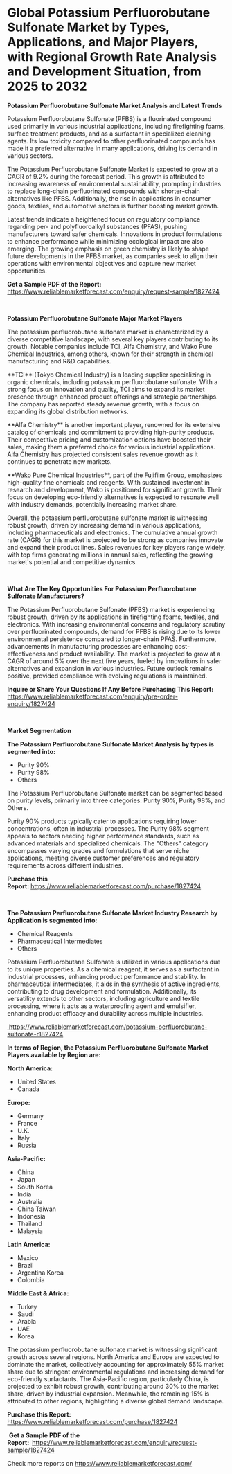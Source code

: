 <p><h1>Global Potassium Perfluorobutane Sulfonate Market by Types, Applications, and Major Players, with Regional Growth Rate Analysis and Development Situation, from 2025 to 2032</h1></p><p><strong>Potassium Perfluorobutane Sulfonate Market Analysis and Latest Trends</strong></p>
<p><p>Potassium Perfluorobutane Sulfonate (PFBS) is a fluorinated compound used primarily in various industrial applications, including firefighting foams, surface treatment products, and as a surfactant in specialized cleaning agents. Its low toxicity compared to other perfluorinated compounds has made it a preferred alternative in many applications, driving its demand in various sectors.</p><p>The Potassium Perfluorobutane Sulfonate Market is expected to grow at a CAGR of 9.2% during the forecast period. This growth is attributed to increasing awareness of environmental sustainability, prompting industries to replace long-chain perfluorinated compounds with shorter-chain alternatives like PFBS. Additionally, the rise in applications in consumer goods, textiles, and automotive sectors is further boosting market growth. </p><p>Latest trends indicate a heightened focus on regulatory compliance regarding per- and polyfluoroalkyl substances (PFAS), pushing manufacturers toward safer chemicals. Innovations in product formulations to enhance performance while minimizing ecological impact are also emerging. The growing emphasis on green chemistry is likely to shape future developments in the PFBS market, as companies seek to align their operations with environmental objectives and capture new market opportunities.</p></p>
<p><strong>Get a Sample PDF of the Report:&nbsp;</strong> <a href="https://www.reliablemarketforecast.com/enquiry/request-sample/1827424?utm_campaign=3091&utm_medium=2&utm_source=Github&utm_content=ia&utm_term=02042025&utm_id=potassium-perfluorobutane-sulfonate">https://www.reliablemarketforecast.com/enquiry/request-sample/1827424</a></p>
<p>&nbsp;</p>
<p><strong>Potassium Perfluorobutane Sulfonate Major Market Players</strong></p>
<p><p>The potassium perfluorobutane sulfonate market is characterized by a diverse competitive landscape, with several key players contributing to its growth. Notable companies include TCI, Alfa Chemistry, and Wako Pure Chemical Industries, among others, known for their strength in chemical manufacturing and R&D capabilities.</p><p>**TCI** (Tokyo Chemical Industry) is a leading supplier specializing in organic chemicals, including potassium perfluorobutane sulfonate. With a strong focus on innovation and quality, TCI aims to expand its market presence through enhanced product offerings and strategic partnerships. The company has reported steady revenue growth, with a focus on expanding its global distribution networks.</p><p>**Alfa Chemistry** is another important player, renowned for its extensive catalog of chemicals and commitment to providing high-purity products. Their competitive pricing and customization options have boosted their sales, making them a preferred choice for various industrial applications. Alfa Chemistry has projected consistent sales revenue growth as it continues to penetrate new markets.</p><p>**Wako Pure Chemical Industries**, part of the Fujifilm Group, emphasizes high-quality fine chemicals and reagents. With sustained investment in research and development, Wako is positioned for significant growth. Their focus on developing eco-friendly alternatives is expected to resonate well with industry demands, potentially increasing market share.</p><p>Overall, the potassium perfluorobutane sulfonate market is witnessing robust growth, driven by increasing demand in various applications, including pharmaceuticals and electronics. The cumulative annual growth rate (CAGR) for this market is projected to be strong as companies innovate and expand their product lines. Sales revenues for key players range widely, with top firms generating millions in annual sales, reflecting the growing market's potential and competitive dynamics.</p></p>
<p>&nbsp;</p>
<p><strong>What Are The Key Opportunities For Potassium Perfluorobutane Sulfonate Manufacturers?</strong></p>
<p><p>The Potassium Perfluorobutane Sulfonate (PFBS) market is experiencing robust growth, driven by its applications in firefighting foams, textiles, and electronics. With increasing environmental concerns and regulatory scrutiny over perfluorinated compounds, demand for PFBS is rising due to its lower environmental persistence compared to longer-chain PFAS. Furthermore, advancements in manufacturing processes are enhancing cost-effectiveness and product availability. The market is projected to grow at a CAGR of around 5% over the next five years, fueled by innovations in safer alternatives and expansion in various industries. Future outlook remains positive, provided compliance with evolving regulations is maintained.</p></p>
<p><strong>Inquire or Share Your Questions If Any Before Purchasing This Report:</strong> <a href="https://www.reliablemarketforecast.com/enquiry/pre-order-enquiry/1827424?utm_campaign=3091&utm_medium=2&utm_source=Github&utm_content=ia&utm_term=02042025&utm_id=potassium-perfluorobutane-sulfonate">https://www.reliablemarketforecast.com/enquiry/pre-order-enquiry/1827424</a></p>
<p>&nbsp;</p>
<p><strong>Market Segmentation</strong></p>
<p><strong>The Potassium Perfluorobutane Sulfonate Market Analysis by types is segmented into:</strong></p>
<p><ul><li>Purity 90%</li><li>Purity 98%</li><li>Others</li></ul></p>
<p><p>The Potassium Perfluorobutane Sulfonate market can be segmented based on purity levels, primarily into three categories: Purity 90%, Purity 98%, and Others. </p><p>Purity 90% products typically cater to applications requiring lower concentrations, often in industrial processes. The Purity 98% segment appeals to sectors needing higher performance standards, such as advanced materials and specialized chemicals. The "Others" category encompasses varying grades and formulations that serve niche applications, meeting diverse customer preferences and regulatory requirements across different industries.</p></p>
<p><strong>Purchase this Report:&nbsp;</strong><a href="https://www.reliablemarketforecast.com/purchase/1827424?utm_campaign=3091&utm_medium=2&utm_source=Github&utm_content=ia&utm_term=02042025&utm_id=potassium-perfluorobutane-sulfonate">https://www.reliablemarketforecast.com/purchase/1827424</a></p>
<p>&nbsp;</p>
<p><strong>The Potassium Perfluorobutane Sulfonate Market Industry Research by Application is segmented into:</strong></p>
<p><ul><li>Chemical Reagents</li><li>Pharmaceutical Intermediates</li><li>Others</li></ul></p>
<p><p>Potassium Perfluorobutane Sulfonate is utilized in various applications due to its unique properties. As a chemical reagent, it serves as a surfactant in industrial processes, enhancing product performance and stability. In pharmaceutical intermediates, it aids in the synthesis of active ingredients, contributing to drug development and formulation. Additionally, its versatility extends to other sectors, including agriculture and textile processing, where it acts as a waterproofing agent and emulsifier, enhancing product efficacy and durability across multiple industries.</p></p>
<p><a href="https://www.reliablemarketforecast.com/potassium-perfluorobutane-sulfonate-r1827424?utm_campaign=3091&utm_medium=2&utm_source=Github&utm_content=ia&utm_term=02042025&utm_id=potassium-perfluorobutane-sulfonate">&nbsp;https://www.reliablemarketforecast.com/potassium-perfluorobutane-sulfonate-r1827424</a></p>
<p><strong>In terms of Region, the Potassium Perfluorobutane Sulfonate Market Players available by Region are:</strong></p>
<p>
    <p> <strong> North America: </strong>
        <ul>
            <li>United States</li>
            <li>Canada</li>
        </ul>
        </p> 
    <p> <strong> Europe: </strong>
        <ul>
            <li>Germany</li>
            <li>France</li>
            <li>U.K.</li>
            <li>Italy</li>
            <li>Russia</li>
        </ul>
        </p> 
    <p> <strong> Asia-Pacific: </strong>
        <ul>
            <li>China</li>
            <li>Japan</li>
            <li>South Korea</li>
            <li>India</li>
            <li>Australia</li>
            <li>China Taiwan</li>
            <li>Indonesia</li>
            <li>Thailand</li>
            <li>Malaysia</li>
        </ul>
        </p> 
    <p> <strong> Latin America: </strong>
        <ul>
            <li>Mexico</li>
            <li>Brazil</li>
            <li>Argentina Korea</li>
            <li>Colombia</li>
        </ul>
        </p> 
    <p> <strong> Middle East & Africa: </strong>
        <ul>
            <li>Turkey</li>
            <li>Saudi</li>
            <li>Arabia</li>
            <li>UAE</li>
            <li>Korea</li>
        </ul>
    </p>
    </p>
<p><p>The potassium perfluorobutane sulfonate market is witnessing significant growth across several regions. North America and Europe are expected to dominate the market, collectively accounting for approximately 55% market share due to stringent environmental regulations and increasing demand for eco-friendly surfactants. The Asia-Pacific region, particularly China, is projected to exhibit robust growth, contributing around 30% to the market share, driven by industrial expansion. Meanwhile, the remaining 15% is attributed to other regions, highlighting a diverse global demand landscape.</p></p>
<p><strong>Purchase this Report: </strong><a href="https://www.reliablemarketforecast.com/purchase/1827424?utm_campaign=3091&utm_medium=2&utm_source=Github&utm_content=ia&utm_term=02042025&utm_id=potassium-perfluorobutane-sulfonate">https://www.reliablemarketforecast.com/purchase/1827424</a></p>
<p>&nbsp;<strong>Get a Sample PDF of the Report:&nbsp;&nbsp;</strong><a href="https://www.reliablemarketforecast.com/enquiry/request-sample/1827424?utm_campaign=3091&utm_medium=2&utm_source=Github&utm_content=ia&utm_term=02042025&utm_id=potassium-perfluorobutane-sulfonate">https://www.reliablemarketforecast.com/enquiry/request-sample/1827424</a></p>
<p><strong></strong></p>
<p>Check more reports on <a href="https://www.reliablemarketforecast.com/?utm_campaign=3091&utm_medium=2&utm_source=Github&utm_content=ia&utm_term=02042025&utm_id=potassium-perfluorobutane-sulfonate">https://www.reliablemarketforecast.com/</a></p>